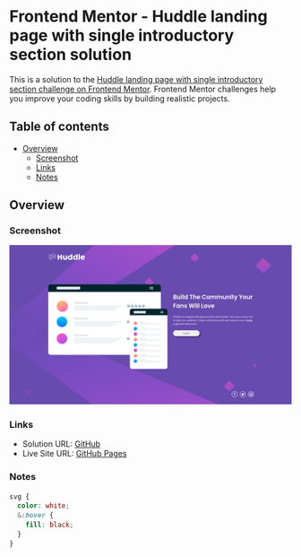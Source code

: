 # Frontend Mentor - Huddle landing page with single introductory section solution

This is a solution to the [Huddle landing page with single introductory section challenge on Frontend Mentor](https://www.frontendmentor.io/challenges/huddle-landing-page-with-a-single-introductory-section-B_2Wvxgi0). Frontend Mentor challenges help you improve your coding skills by building realistic projects. 

## Table of contents

- [Overview](#overview)
  - [Screenshot](#screenshot)
  - [Links](#links)
  - [Notes](#notes)

## Overview

### Screenshot

![](./screenshot.png)

### Links

- Solution URL: [GitHub](https://github.com/wingedotter5/huddle-landing-page)
- Live Site URL: [GitHub Pages](https://wingedotter5.github.io/huddle-landing-page)

### Notes

```scss
svg {
  color: white;
  &:hover {
    fill: black;
  }
}
```
